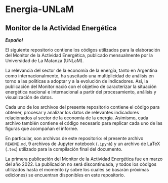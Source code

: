 # Energia-UNLaM

## Monitor de la Actividad Energética

***Español***

El siguiente repositorio contiene los códigos utilizados para la elaboración del Monitor de la Actividad Energética, publicado mensualmente por la Universidad de La Matanza (UNLaM).

La relevancia del sector de la economía de la energía, tanto en Argentina como internacionalmente, ha suscitado una multiplicidad de análisis en torno a las políticas a adoptar y a la evolución de indicadores. Así, la publicación del Monitor nació con el objetivo de caracterizar la situación energética nacional e internacional a partir del procesamiento, análisis y visualización de datos. 

Cada uno de los archivos del presente repositorio contiene el código para obtener, procesar y analizar los datos de relevantes indicadores relacionados al sector de la economía de la energía. Asimismo, cada archivo también contiene el código necesario para replicar cada uno de las figuras que acompañan el informe.

En particular, son archivos de este repositorio: el presente archivo `README.md`, 9 archivos de Jupyter notebook (`.ipynb`) y un archivo de LaTeX (`.tex`) utilizado para la compilación final del documento. 

La primera publicación del Monitor de la Actividad Energética fue en marzo del año 2022. La publicación no será discontinuada, y todos los códigos utilizados hasta el momento (y sobre los cuales se basarán próximas ediciones) se encuentran disponibles en este repositorio.
